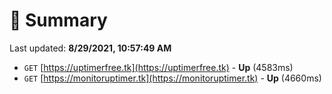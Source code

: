 # 📖 Summary
Last updated: **8/29/2021, 10:57:49 AM**

- `GET` [https://uptimerfree.tk](https://uptimerfree.tk) - **Up** (4583ms)
- `GET` [https://monitoruptimer.tk](https://monitoruptimer.tk) - **Up** (4660ms)
